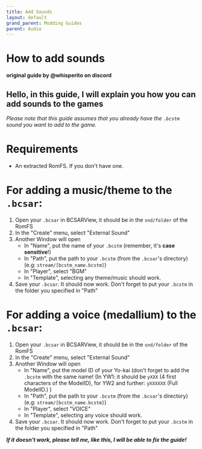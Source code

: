 ```yaml
---
title: Add Sounds
layout: default
grand_parent: Modding Guides
parent: Audio
---
```


# How to add sounds
**original guide by @whisperito on discord**



## Hello, in this guide, I will explain you how you can add sounds to the games

*Please note that this guide assumes that you already have the `.bcstm` sound you want to add to the game.*

# __Requirements__

- An extracted RomFS. If you don't have one.

# __For adding a music/theme to the `.bcsar`:__

1. Open your `.bcsar` in BCSARView, it should be in the `snd/folder` of the RomFS
2. In the "Create" menu, select "External Sound"
3. Another Window will open
     - In "Name", put the name of your `.bcstm` (remember, it's **case sensitive**!)
     - In "Path", put the path to your `.bcstm` (from the `.bcsar`'s directory) (e.g:       `stream/[bcstm_name.bcstm]`) 
     - In "Player", select "BGM"
     - In "Template", selecting any theme/music should work. 
4. Save your `.bcsar`. It should now work. Don't forget to put your `.bcstm` in the folder you specified in "Path"

# __For adding a  voice (medallium) to the `.bcsar`:__

1. Open your `.bcsar` in BCSARView, it should be in the `snd/folder` of the RomFS
2. In the "Create" menu, select "External Sound"
3. Another Window will open
     - In "Name", put the model ID of your Yo-kai (don't forget to add the `.bcstm` with the same name! (In YW1: it should be `yXXX` (4 first characters of the ModelID), for YW2 and further: `yXXXXXX` (Full ModelID.) )
     - In "Path", put the path to your `.bcstm` (from the `.bcsar`'s directory) (e.g:       `stream/[bcstm_name.bcstm]`) 
     - In "Player", select "VOICE"
     - In "Template", selecting any voice should work. 
4. Save your `.bcsar`. It should now work. Don't forget to put your `.bcstm` in the folder you specified in "Path"

***If it doesn't work, please tell me, like this, I will be able to fix the guide!***